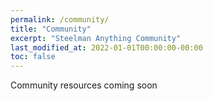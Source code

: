 ```yaml
---
permalink: /community/
title: "Community"
excerpt: "Steelman Anything Community"
last_modified_at: 2022-01-01T00:00:00-00:00
toc: false
---
```


Community resources coming soon
